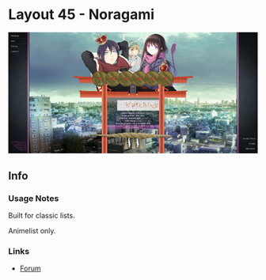 # Layout 45 - Noragami

![](gallery/demo.jpg)

## Info

### Usage Notes

Built for classic lists.

Animelist only.

### Links

- [Forum](https://myanimelist.net/forum/?topicid=1693079)